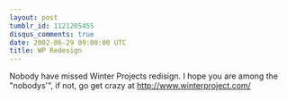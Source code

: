 ```yaml
---
layout: post
tumblr_id: 1121205455
disqus_comments: true
date: 2002-06-29 09:00:00 UTC
title: WP Redesign
---
```


Nobody have missed Winter Projects redisign. I hope you are among the "nobodys'", if not, go get crazy at http://www.winterproject.com/
